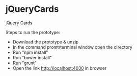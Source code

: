 # jQueryCards
jQuery Cards

Steps to run the prototype: 
- Download the prptotype & unzip 
- In the command promt/terminal window open the directory 
- Run "npm install" 
- Run "bower install" 
- Run "grunt" 
- Open the link <a href="http://localhost:4000">http://localhost:4000</a> in browser 
